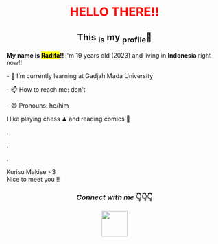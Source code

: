 <h1 align="center">
  <font color="#ff0000"><strong><b>HELLO THERE!! </b></strong> </font>
</h1>
<h2 align="center">This <sub>is</sub> my <sub>profile</sub>🙌</h2>
<p><strong><b> My name is <mark> Radifa</mark>!!</b> </strong> I'm 19 years old (2023) and living in <b color="red">Indonesia</b> right now!! </p>
<p>- 🌱 I’m currently learning at Gadjah Mada University</p>
<p>- 📫 How to reach me: don't</p>
<p>- 😄 Pronouns: he/him </p>

<p> I like playing chess ♟ and reading comics 🌃
<p> .  </p>
<p> . </p>
<p>.</p>
<p> Kurisu Makise <3<br/> Nice to meet you !! </p>

<h3 align="center" width="50" height="20"><em> Connect with me </em>👇👇👇 </h3>
<a href="http://discordapp.com/users/454105753888882698" target="blank"><div align="center"><img src="https://www.nesabamedia.com/wp-content/uploads/2019/09/Discord-Logo-1.png" div align="center" weight="30" width="60"> 

